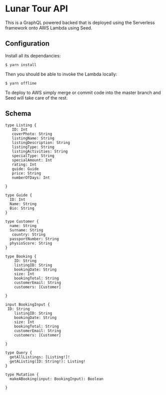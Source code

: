 
# Lunar Tour API

This is a GraphQL powered backed that is deployed using the Serverless framework onto AWS Lambda using Seed. 

## Configuration

 Install all its dependancies:

```
$ yarn install
```

Then you should be able to invoke the Lambda locally:

```
$ yarn offline
```

To deploy to AWS simply merge or commit code into the master branch and Seed will take care of the rest.

## Schema

```
type Listing {
   ID: Int
   coverPhoto: String
   listingName: String
   listingDescription: String
   listingType: String
   listingActivities: String
   specialType: String
   specialAmount: Int
   rating: Int
   guide: Guide
   price: String
   numberOfDays: Int

}

type Guide {
  ID: Int
  Name: String
  Bio: String
}

type Customer {
  name: String
  Surname: String
   country: String
  passportNumber: String
  physioScore: String
}

type Booking {
    ID: String
    listingID: String
    bookingDate: String
    size: Int
    bookingTotal: String
    customerEmail: String
    customers: [Customer]

}

input BookingInput {
 ID: String
    listingID: String
    bookingDate: String
    size: Int
    bookingTotal: String
    customerEmail: String
    customers: [Customer]

}

type Query {
  getAllListings: [Listing!]!
  getAListing(ID: String!): Listing!
}

type Mutation {
  makeABooking(input: BookingInput): Boolean

}

```



